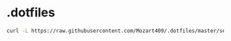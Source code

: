 # .dotfiles

```sh
curl -L https://raw.githubusercontent.com/Mozart409/.dotfiles/master/setup-new-machine.sh > ~/setup-new-machine.sh
```
